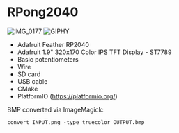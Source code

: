 # RPong2040

![IMG_0177](https://user-images.githubusercontent.com/56702533/177210177-99a391de-5586-4496-980f-2de0833c8f42.jpeg)
![GIPHY](https://user-images.githubusercontent.com/56702533/180892299-964e7a26-a2fc-4f93-abfa-0949fa48489a.gif)

* Adafruit Feather RP2040
* Adafruit 1.9" 320x170 Color IPS TFT Display - ST7789
* Basic potentiometers
* Wire
* SD card
* USB cable
* CMake
* PlatformIO (https://platformio.org/)

BMP converted via ImageMagick:
```
convert INPUT.png -type truecolor OUTPUT.bmp
```
